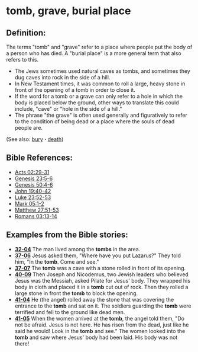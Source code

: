 # tomb, grave, burial place #

## Definition: ##

The terms "tomb" and "grave" refer to a place where people put the body of a person who has died. A "burial place" is a more general term that also refers to this.

* The Jews sometimes used natural caves as tombs, and sometimes they dug caves into rock in the side of a hill.
* In New Testament times, it was common to roll a large, heavy stone in front of the opening of a tomb in order to close it.
* If the word for a tomb or a grave can only refer to a hole in which the body is placed below the ground, other ways to translate this could include, "cave" or "hole in the side of a hill."
* The phrase "the grave" is often used generally and figuratively to refer to the condition of being dead or a place where the souls of dead people are.

(See also: [bury](../other/bury.md) **·** [death](../kt/death.md))

## Bible References: ##

* [Acts 02:29-31](https://door43.org/en/bible/notes/act/02/29)
* [Genesis 23:5-6](https://door43.org/en/bible/notes/gen/23/05)
* [Genesis 50:4-6](https://door43.org/en/bible/notes/gen/50/04)
* [John 19:40-42](https://door43.org/en/bible/notes/jhn/19/40)
* [Luke 23:52-53](https://door43.org/en/bible/notes/luk/23/52)
* [Mark 05:1-2](https://door43.org/en/bible/notes/mrk/05/01)
* [Matthew 27:51-53](https://door43.org/en/bible/notes/mat/27/51)
* [Romans 03:13-14](https://door43.org/en/bible/notes/rom/03/13)

## Examples from the Bible stories: ##

* __[32-04](https://door43.org/en/obs/notes/frames/32-04)__ The man lived among the __tombs__  in the area.
* __[37-06](https://door43.org/en/obs/notes/frames/37-06)__ Jesus asked them, "Where have you put Lazarus?" They told him, "In the __tomb__. Come and see."
* __[37-07](https://door43.org/en/obs/notes/frames/37-07)__ The __tomb__  was a cave with a stone rolled in front of its opening.
* __[40-09](https://door43.org/en/obs/notes/frames/40-09)__ Then Joseph and Nicodemus, two Jewish leaders who believed Jesus was the Messiah, asked Pilate for Jesus' body. They wrapped his body in cloth and placed it in a __tomb__  cut out of rock. Then they rolled a large stone in front the __tomb__  to block the opening.
* __[41-04](https://door43.org/en/obs/notes/frames/41-04)__ He (the angel) rolled away the stone that was covering the entrance to the __tomb__  and sat on it. The soldiers guarding the __tomb__  were terrified and fell to the ground like dead men.
* __[41-05](https://door43.org/en/obs/notes/frames/41-05)__ When the women arrived at the __tomb__, the angel told them, "Do not be afraid. Jesus is not here. He has risen from the dead, just like he said he would! Look in the __tomb__  and see." The women looked into the __tomb__  and saw where Jesus' body had been laid. His body was not there!


